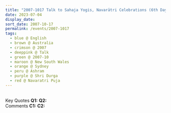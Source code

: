 ```yaml
---
title: "2007-1017 Talk to Sahaja Yogis, Navarātri Celebrations (6th Day), Āśhram, 10 Clarence Street, Burwood, Sydney, New South Wales, Australia"
date: 2023-07-04
display_date: 
sort_date: 2007-10-17
permalink: /events/2007-1017
tags:
  - blue @ English
  - brown @ Australia
  - crimson @ 2007
  - deeppink @ Talk
  - green @ 2007-10
  - maroon @ New South Wales
  - orange @ Sydney
  - peru @ Ashram
  - purple @ Shri Durga
  - red @ Navaratri Puja
---
```


<br>

<wave-list>
  <list-title color="DarkSeaGreen" width="55">Key Quotes</list-title>
  <list-item color="BlanchedAlmond" width="280"><b>Q1:</b> <i></i></list-item>
  <list-item color="Lavender" width="280"><b>Q2:</b> <i></i></list-item>
</wave-list>

<br>

<wave-list>
  <list-title color="DarkSeaGreen" width="55">Comments</list-title>
  <list-item color="BlanchedAlmond" width="280"><b>C1:</b> <i></i></list-item>
  <list-item color="Lavender" width="280"><b>C2:</b> <i></i></list-item>
</wave-list>